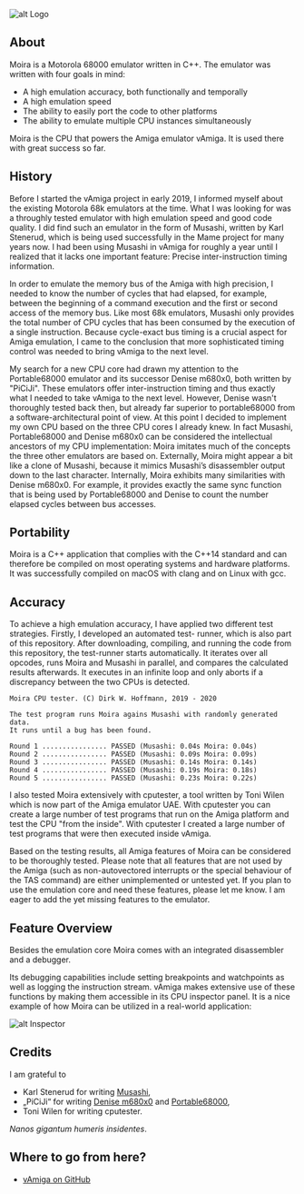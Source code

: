 ![alt Logo](http://www.dirkwhoffmann.de/vAMIGA/pics/MoiraBanner2.png)

## About

Moira is a Motorola 68000 emulator written in C++. The emulator was written with four goals in mind: 

- A high emulation accuracy, both functionally and temporally
- A high emulation speed
- The ability to easily port the code to other platforms
- The ability to emulate multiple CPU instances simultaneously

Moira is the CPU that powers the Amiga emulator vAmiga. It is used there with great success so far. 

## History

Before I started the vAmiga project in early 2019, I informed myself about the existing Motorola 68k emulators at the time. What I was looking for was a throughly tested emulator with high emulation speed and good code quality. I did find such an emulator in the form of Musashi, written by Karl Stenerud, which is being used successfully in the Mame project for many years now. I had been using Musashi in vAmiga for roughly a year until I realized that it lacks one important feature: Precise inter-instruction timing information.

In order to emulate the memory bus of the Amiga with high precision, I needed to know the number of cycles that had elapsed, for example, between the beginning of a command execution and the first or second access of the memory bus. Like most 68k emulators, Musashi only provides the total number of CPU cycles that has been consumed by the execution of a single instruction. Because cycle-exact bus timing is a crucial aspect for Amiga emulation, I came to the conclusion that more sophisticated timing control was needed to bring vAmiga to the next level.

My search for a new CPU core had drawn my attention to the Portable68000 emulator and its successor Denise m680x0, both written by "PiCiJi". These emulators offer inter-instruction timing and thus exactly what I needed to take vAmiga to the next level. However, Denise wasn't thoroughly tested back then, but  already far superior to portable68000 from a software-architectural point of view.  At this point I decided to implement my own CPU based on the three CPU cores I already knew. In fact Musashi, Portable68000 and Denise m680x0 can be considered the intellectual ancestors of my CPU implementation: Moira imitates much of the concepts the three other emulators are based on. Externally, Moira might appear a bit like a clone of Musashi, because it mimics Musashi’s disassembler output down to the last character. Internally, Moira exhibits  many similarities with Denise m680x0. For example, it provides exactly the same sync function that is being used by Portable68000 and Denise to count the number elapsed cycles between bus accesses. 
  
## Portability
  
Moira is a C++ application that complies with the C++14 standard and can therefore be compiled on most operating systems and hardware platforms. It was successfully compiled on macOS with clang and on Linux with gcc. 
  
## Accuracy

To achieve a high emulation accuracy, I have applied two different test strategies. Firstly, I developed an automated test- runner, which is also part of this repository. After downloading, compiling, and running the code from this repository, the test-runner starts automatically. It iterates over all opcodes, runs Moira and Musashi in parallel, and compares the calculated results afterwards. It executes in an infinite loop and only aborts if a discrepancy between the two CPUs is detected.

```   
Moira CPU tester. (C) Dirk W. Hoffmann, 2019 - 2020

The test program runs Moira agains Musashi with randomly generated data.
It runs until a bug has been found.

Round 1 ................ PASSED (Musashi: 0.04s Moira: 0.04s)
Round 2 ................ PASSED (Musashi: 0.09s Moira: 0.09s)
Round 3 ................ PASSED (Musashi: 0.14s Moira: 0.14s)
Round 4 ................ PASSED (Musashi: 0.19s Moira: 0.18s)
Round 5 ................ PASSED (Musashi: 0.23s Moira: 0.22s)
```

I also tested Moira extensively with cputester, a tool written by Toni Wilen which is now part of the Amiga emulator UAE. With cputester you can create a large number of test programs that run on the Amiga platform and test the CPU "from the inside".  With cputester I created a large number of test programs that were then executed inside vAmiga.

Based on the testing results, all Amiga features of Moira can be considered to be thoroughly tested. Please note that all features that are not used by the Amiga (such as non-autovectored interrupts or the special behaviour of the TAS command) are either unimplemented or untested yet. If you plan to use the emulation core and need these features, please let me know. I am eager to add the yet missing features to the emulator.

## Feature Overview

Besides the emulation core Moira comes with an integrated disassembler and a debugger.

Its debugging capabilities include setting breakpoints and watchpoints as well as logging the instruction stream. vAmiga makes extensive use of these functions by making them accessible in its CPU inspector panel. It is a nice example of how Moira can be utilized in a real-world application:

![alt Inspector](http://www.dirkwhoffmann.de/vAMIGA/pics/MoiraPanel.jpg)

## Credits

I am grateful to 

- Karl Stenerud for writing [Musashi](https://github.com/kstenerud/Musashi),
- „PiCiJi“ for writing [Denise m680x0](https://bitbucket.org/piciji/denise/src/master/emulation/processor) and [Portable68000](https://sourceforge.net/projects/portable68000),
- Toni Wilen for writing cputester.

*Nanos gigantum humeris insidentes*.

## Where to go from here?

- [vAmiga on GitHub](https://github.com/dirkwhoffmann/vAMIGA)
